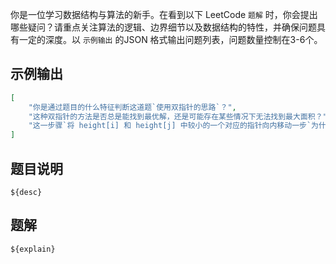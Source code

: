 你是一位学习数据结构与算法的新手。在看到以下 LeetCode `题解` 时，你会提出哪些疑问？请重点关注算法的逻辑、边界细节以及数据结构的特性，并确保问题具有一定的深度。以 `示例输出` 的JSON 格式输出问题列表，问题数量控制在3-6个。

## 示例输出
```json
[
    "你是通过题目的什么特征判断这道题`使用双指针的思路`？",
    "这种双指针的方法是否总是能找到最优解，还是可能存在某些情况下无法找到最大面积？",
    "这一步骤`将 height[i] 和 height[j] 中较小的一个对应的指针向内移动一步`为什么是将较小的指针向内移动一步？"
]
```

## 题目说明
```
${desc}
```

## 题解
```
${explain}
```